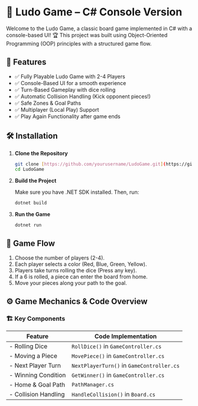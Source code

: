# 🎲 Ludo Game – C# Console Version

Welcome to the Ludo Game, a classic board game implemented in C# with a console-based UI! 🏆 This project was built using Object-Oriented Programming (OOP) principles with a structured game flow.

## 🚀 Features

- ✅ Fully Playable Ludo Game with 2-4 Players
- ✅ Console-Based UI for a smooth experience
- ✅ Turn-Based Gameplay with dice rolling
- ✅ Automatic Collision Handling (Kick opponent pieces!)
- ✅ Safe Zones & Goal Paths
- ✅ Multiplayer (Local Play) Support
- ✅ Play Again Functionality after game ends

## 🛠️ Installation

1.  **Clone the Repository**

    ```sh
    git clone [https://github.com/yourusername/LudoGame.git](https://github.com/yourusername/LudoGame.git)
    cd LudoGame
    ```

2.  **Build the Project**

    Make sure you have .NET SDK installed. Then, run:

    ```sh
    dotnet build
    ```

3.  **Run the Game**

    ```sh
    dotnet run
    ```


## 🎲 Game Flow

1.  Choose the number of players (2-4).
2.  Each player selects a color (Red, Blue, Green, Yellow).
3.  Players take turns rolling the dice (Press any key).
4.  If a 6 is rolled, a piece can enter the board from home.
5.  Move your pieces along your path to the goal.


## ⚙️ Game Mechanics & Code Overview

### 🏗️ Key Components

| Feature             | Code Implementation             |
| ------------------- | ------------------------------- |
| - Rolling Dice     | `RollDice()` in `GameController.cs` |
| - Moving a Piece   | `MovePiece()` in `GameController.cs` |
| - Next Player Turn | `NextPlayerTurn()` in `GameController.cs` |
| - Winning Condition | `GetWinner()` in `GameController.cs` |
| - Home & Goal Path | `PathManager.cs`                |
| - Collision Handling | `HandleCollision()` in `Board.cs` |


